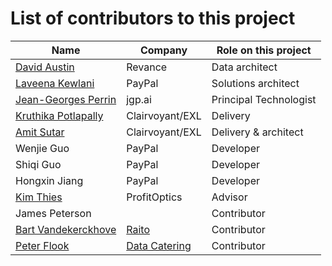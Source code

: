 # List of contributors to this project

| Name                                                                     | Company                                 | Role on this project   |
|--------------------------------------------------------------------------|-----------------------------------------|------------------------|
| [David Austin](https://www.linkedin.com/in/daustin5/)                    | Revance                                 | Data architect         |
| [Laveena Kewlani](https://www.linkedin.com/in/laveena-kewlani-a831485a/) | PayPal                                  | Solutions architect    |
| [Jean-Georges Perrin](https://www.linkedin.com/in/jgperrin/)             | jgp.ai                                  | Principal Technologist |
| [Kruthika Potlapally](https://www.linkedin.com/in/kruthikap/)            | Clairvoyant/EXL                         | Delivery               |
| [Amit Sutar](https://www.linkedin.com/in/amitbsutar/)                    | Clairvoyant/EXL                         | Delivery & architect   |
| Wenjie Guo                                                               | PayPal                                  | Developer              |
| Shiqi Guo                                                                | PayPal                                  | Developer              |
| Hongxin Jiang                                                            | PayPal                                  | Developer              |
| [Kim Thies](https://www.linkedin.com/in/vtkthies/)                       | ProfitOptics                            | Advisor                |
| James Peterson                                                           |                                         | Contributor            |
| [Bart Vandekerckhove](https://www.linkedin.com/in/bartvandekerckhove/)   | [Raito](https://www.raito.io/)          | Contributor            |
| [Peter Flook](https://www.linkedin.com/in/peter-flook-bbb20ab2/)         | [Data Catering](https://data.catering/) | Contributor            |

